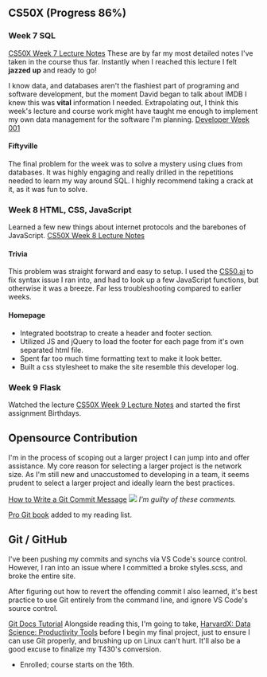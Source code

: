 ## CS50X (Progress 86%)
### Week 7 SQL
[CS50X Week 7 Lecture Notes](https://pbrazeale.github.io/CS50X-Week-7-Lecture-Notes/)
These are by far my most detailed notes I've taken in the course thus far. Instantly when I reached this lecture I felt **jazzed up** and ready to go!

I know data, and databases aren't the flashiest part of programing and software development, but the moment David began to talk about IMDB I knew this was **vital** information I needed. Extrapolating out, I think this week's lecture and course work might have taught me enough to implement my own data management for the software I'm planning. [Developer Week 001](https://pbrazeale.github.io/Developer-Week-001/)

#### Fiftyville 
The final problem for the week was to solve a mystery using clues from databases. It was highly engaging and really drilled in the repetitions needed to learn my way around SQL. I highly recommend taking a crack at it, as it was fun to solve.

### Week 8 HTML, CSS, JavaScript
Learned a few new things about internet protocols and the barebones of JavaScript.
[CS50X Week 8 Lecture Notes](https://pbrazeale.github.io/CS50X-Week-8-Lecture-Notes/)

#### Trivia
This problem was straight forward and easy to setup. I used the [CS50.ai](https://cs50.ai/) to fix syntax issue I ran into, and had to look up a few JavaScript functions, but otherwise it was a breeze. Far less troubleshooting compared to earlier weeks.

#### Homepage
- Integrated bootstrap to create a header and footer section. 
- Utilized JS and jQuery to load the footer for each page from it's own separated html file.
- Spent far too much time formatting text to make it look better.
- Built a css stylesheet to make the site resemble this developer log.


### Week 9 Flask
Watched the lecture [CS50X Week 9 Lecture Notes](https://pbrazeale.github.io/CS50X-Week-9-Lecture-Notes/) and started the first assignment Birthdays.


## Opensource Contribution
I'm in the process of scoping out a larger project I can jump into and offer assistance. My core reason for selecting a larger project is the network size. As I'm still new and unaccustomed to developing in a team, it seems prudent to select a larger project and ideally learn the best practices.

[How to Write a Git Commit Message](https://cbea.ms/git-commit/)
<img src="https://cbea.ms/content/images/size/w2000/2021/01/git_commit_2x.png">
*I'm guilty of these comments.*

[Pro Git book](https://git-scm.com/book/en/v2) added to my reading list.

## Git / GitHub
I've been pushing my commits and synchs via VS Code's source control. However, I ran into an issue where I committed a broke styles.scss, and broke the entire site.

After figuring out how to revert the offending commit I also learned, it's best practice to use Git entirely from the command line, and ignore VS Code's source control. 

[Git Docs Tutorial](https://git-scm.com/docs/gittutorial)
Alongside reading this, I'm going to take, [HarvardX: Data Science: Productivity Tools](https://www.edx.org/course/data-science-productivity-tools) before I begin my final project, just to ensure I can use Git properly, and brushing up on Linux can't hurt. It'll also be a good excuse to finalize my T430's conversion.

- Enrolled; course starts on the 16th.
